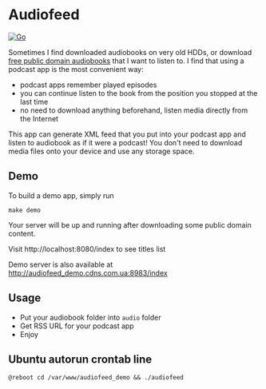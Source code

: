 # Audiofeed

[![Go](https://github.com/parMaster/audiofeed/actions/workflows/go.yml/badge.svg)](https://github.com/parMaster/audiofeed/actions/workflows/go.yml)

Sometimes I find downloaded audiobooks on very old HDDs, or download [free public domain audiobooks](https://librivox.org/) that I want to listen to. I find that using a podcast app is the most convenient way:
- podcast apps remember played episodes
- you can continue listen to the book from the position you stopped at the last time
- no need to download anything beforehand, listen media directly from the Internet

This app can generate XML feed that you put into your podcast app and listen to audiobook as if it were a podcast! You don't need to download media files onto your device and use any storage space.  

## Demo
To build a demo app, simply run

`make demo`

Your server will be up and running after downloading some public domain content. 

Visit http://localhost:8080/index to see titles list

Demo server is also available at http://audiofeed_demo.cdns.com.ua:8983/index 

## Usage
- Put your audiobook folder into `audio` folder
- Get RSS URL for your podcast app
- Enjoy

## Ubuntu autorun crontab line
`
@reboot cd /var/www/audiofeed_demo && ./audiofeed
`
